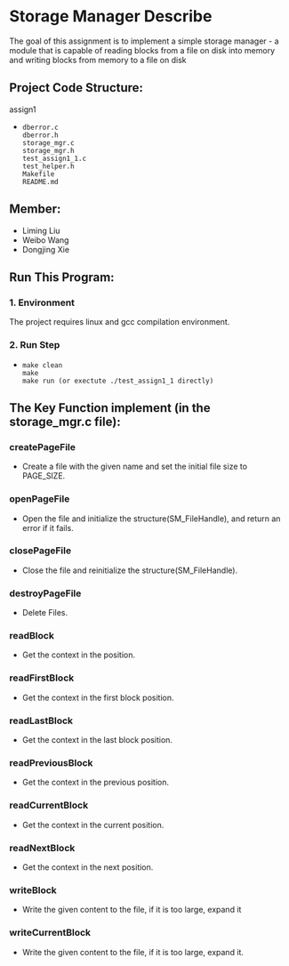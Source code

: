 # Storage Manager Describe
   The goal of this assignment is to implement a simple storage manager - a module that is capable of reading blocks from a file on disk into memory and writing blocks from memory to a file on disk

## Project Code Structure:
assign1
-     dberror.c 
      dberror.h 
      storage_mgr.c 
      storage_mgr.h 
      test_assign1_1.c 
      test_helper.h 
      Makefile
      README.md

## Member:
-   Liming Liu
-   Weibo Wang
-   Dongjing Xie
      
## Run This Program:

### 1. Environment
   The project requires linux and gcc compilation environment.
   
### 2. Run Step 
-     make clean
      make
      make run (or exectute ./test_assign1_1 directly)
   
## The Key Function implement (in the storage_mgr.c file):
### createPageFile
- Create a file with the given name and set the initial file size to PAGE_SIZE.
### openPageFile
- Open the file and initialize the structure(SM_FileHandle), and return an error if it fails.
### closePageFile
- Close the file and reinitialize the structure(SM_FileHandle).
### destroyPageFile
- Delete Files.
### readBlock
- Get the context in the position.
### readFirstBlock 
- Get the context in the first block position.
### readLastBlock
- Get the context in the last block position.
### readPreviousBlock
- Get the context in the previous position.
### readCurrentBlock
- Get the context in the current position.
### readNextBlock
- Get the context in the next position.
### writeBlock
- Write the given content to the file, if it is too large, expand it
### writeCurrentBlock
- Write the given content to the file, if it is too large, expand it.
